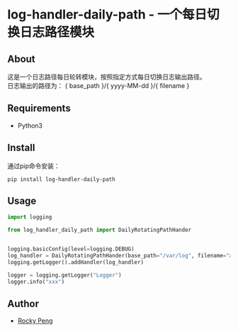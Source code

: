 # log-handler-daily-path - 一个每日切换日志路径模块

## About
这是一个日志路径每日轮转模块，按照指定方式每日切换日志输出路径。  
日志输出的路径为： { base_path }/{ yyyy-MM-dd }/{ filename }

## Requirements
- Python3

## Install
通过pip命令安装：
```shell
pip install log-handler-daily-path
```

## Usage
```python
import logging

from log_handler_daily_path import DailyRotatingPathHander


logging.basicConfig(level=logging.DEBUG)
log_handler = DailyRotatingPathHander(base_path="/var/log", filename="app.log", backup_days=30)
logging.getLogger().addHandler(log_handler)

logger = logging.getLogger("Logger")
logger.info("xxx")
```


## Author
- <a href="mailto:pmq2008@gmail.com">Rocky Peng</a>
